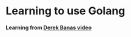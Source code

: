 # Learning to use Golang 
**Learning from [Derek Banas video](https://www.youtube.com/watch?v=YzLrWHZa-Kc)**

